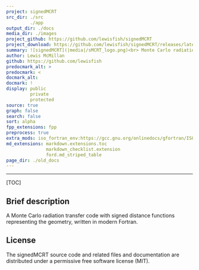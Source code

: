 ```yaml
---
project: signedMCRT
src_dir: ./src
         ./app
output_dir: ./docs
media_dir: ./images
project_github: https://github.com/lewisfish/signedMCRT
project_download: https://github.com/lewisfish/signedMCRT/releases/latest
summary: ![signedMCRT](|media|/sMCRT_logo.png)<br> Monte Carlo radiation transfer (MCRT) using Signed Distance functions (SDF)
author: Lewis McMillan
github: https://github.com/lewisfish
predocmark_alt: >
predocmark: <
docmark_alt:
docmark: !
display: public
         private
         protected
source: true
graph: false
search: false
sort: alpha
fpp_extensions: fpp
preprocess: true
extra_mods: iso_fortran_env:https://gcc.gnu.org/onlinedocs/gfortran/ISO_005fFORTRAN_005fENV.html
md_extensions: markdown.extensions.toc
               markdown_checklist.extension
               ford.md_striped_table
page_dir: ./old_docs
---
```


--------------------
[TOC]

Brief description
-----------------

A Monte Carlo radiation transfer code with signed distance functions representing the geometry, written in modern Fortran.


License
-------

The signedMCRT source code and related files and documentation are
distributed under a permissive free software license (MIT).

